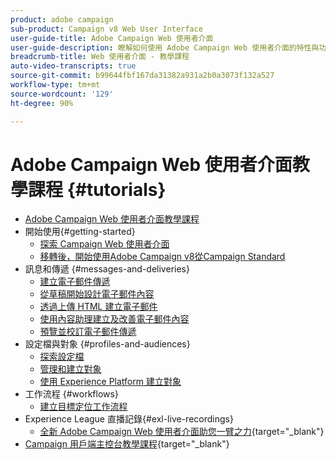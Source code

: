 ```yaml
---
product: adobe campaign
sub-product: Campaign v8 Web User Interface
user-guide-title: Adobe Campaign Web 使用者介面
user-guide-description: 瞭解如何使用 Adobe Campaign Web 使用者介面的特性與功能。
breadcrumb-title: Web 使用者介面 - 教學課程
auto-video-transcripts: true
source-git-commit: b99644fbf167da31382a931a2b0a3073f132a527
workflow-type: tm+mt
source-wordcount: '129'
ht-degree: 90%

---
```



# Adobe Campaign Web 使用者介面教學課程 {#tutorials}

+ [Adobe Campaign Web 使用者介面教學課程](/help/ac-web-learn-main/overview.md)
+ 開始使用{#getting-started}
   + [探索 Campaign Web 使用者介面](/help/get-started/explore-the-web-ui.md)
   + [移轉後，開始使用Adobe Campaign v8從Campaign Standard](https://experienceleague.adobe.com/docs/campaign-learn/get-started-with-campaign-v8/overview.html)
+ 訊息和傳遞 {#messages-and-deliveries}
   + [建立電子郵件傳遞](/help/deliveries/create-an-email-delivery.md)
   + [從草稿開始設計電子郵件內容](/help/design-the-delivery/create-email-content-from-scratch.md)
   + [透過上傳 HTML 建立電子郵件](/help/design-the-delivery/create-an-email-by-uploading-html.md)
   + [使用內容助理建立及改善電子郵件內容](/help/design-the-delivery/create-and-improve-email-content-with-the-content-assistant.md)
   + [預覽並校訂電子郵件傳遞](/help/deliveries/preview-and-proof-an-email-delivery.md)
+ 設定檔與對象 {#profiles-and-audiences}
   + [探索設定檔](/help/profiles-and-audiences/explore-profiles.md)
   + [管理和建立對象](/help/profiles-and-audiences/manage-and-build-audiences.md)
   + [使用 Experience Platform 建立對象](/help/profiles-and-audiences/create-an-audience-with-experience-platform.md)
+ 工作流程 {#workflows}
   + [建立目標定位工作流程](/help/workflows/create-a-targeting-workflow.md)
+ Experience League 直播記錄{#exl-live-recordings}
   + [全新 Adobe Campaign Web 使用者介面助您一臂之力](https://experienceleague.adobe.com/docs/events/experience-league-live-recordings/episodes/exl-live-episode-02-29-24.html?lang=zh-Hant){target="_blank"}
+ [Campaign 用戶端主控台教學課程](https://experienceleague.adobe.com/docs/campaign-learn/tutorials/overview.html?lang=zh-Hant){target="_blank"}

